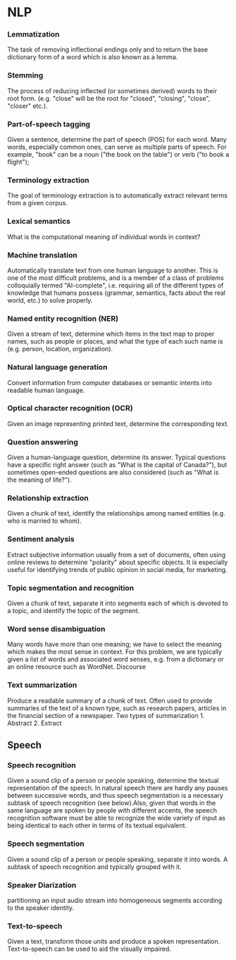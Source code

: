 # NLP

### Lemmatization
The task of removing inflectional endings only and to return the base dictionary form of a word which is also known as a lemma.
### Stemming
The process of reducing inflected (or sometimes derived) words to their root form. (e.g. "close" will be the root for "closed", "closing", "close", "closer" etc.).
### Part-of-speech tagging
Given a sentence, determine the part of speech (POS) for each word. Many words, especially common ones, can serve as multiple parts of speech. For example, "book" can be a noun ("the book on the table") or verb ("to book a flight");
### Terminology extraction
The goal of terminology extraction is to automatically extract relevant terms from a given corpus.

### Lexical semantics
What is the computational meaning of individual words in context?
### Machine translation
Automatically translate text from one human language to another. This is one of the most difficult problems, and is a member of a class of problems colloquially termed "AI-complete", i.e. requiring all of the different types of knowledge that humans possess (grammar, semantics, facts about the real world, etc.) to solve properly.
### Named entity recognition (NER)
Given a stream of text, determine which items in the text map to proper names, such as people or places, and what the type of each such name is (e.g. person, location, organization). 
### Natural language generation
Convert information from computer databases or semantic intents into readable human language.
### Optical character recognition (OCR)
Given an image representing printed text, determine the corresponding text.
### Question answering
Given a human-language question, determine its answer. Typical questions have a specific right answer (such as "What is the capital of Canada?"), but sometimes open-ended questions are also considered (such as "What is the meaning of life?"). 
### Relationship extraction
Given a chunk of text, identify the relationships among named entities (e.g. who is married to whom).
### Sentiment analysis
Extract subjective information usually from a set of documents, often using online reviews to determine "polarity" about specific objects. It is especially useful for identifying trends of public opinion in social media, for marketing.
### Topic segmentation and recognition
Given a chunk of text, separate it into segments each of which is devoted to a topic, and identify the topic of the segment.
### Word sense disambiguation
Many words have more than one meaning; we have to select the meaning which makes the most sense in context. For this problem, we are typically given a list of words and associated word senses, e.g. from a dictionary or an online resource such as WordNet.
Discourse
### Text summarization
Produce a readable summary of a chunk of text. Often used to provide summaries of the text of a known type, such as research papers, articles in the financial section of a newspaper. Two types of summarization 1. Abstract 2. Extract

## Speech
### Speech recognition
Given a sound clip of a person or people speaking, determine the textual representation of the speech. In natural speech there are hardly any pauses between successive words, and thus speech segmentation is a necessary subtask of speech recognition (see below).Also, given that words in the same language are spoken by people with different accents, the speech recognition software must be able to recognize the wide variety of input as being identical to each other in terms of its textual equivalent.
### Speech segmentation
Given a sound clip of a person or people speaking, separate it into words. A subtask of speech recognition and typically grouped with it.
### Speaker Diarization
partitioning an input audio stream into homogeneous segments according to the speaker identity.
### Text-to-speech
Given a text, transform those units and produce a spoken representation. Text-to-speech can be used to aid the visually impaired.
